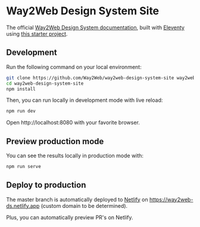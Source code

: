 # Way2Web Design System Site

The official [Way2Web Design System documentation](https://way2web-ds.netlify.app/), built with [Eleventy](https://www.11ty.dev/) using [this starter project](https://github.com/ixartz/Eleventy-Starter-Boilerplate).

## Development

Run the following command on your local environment:

```bash
git clone https://github.com/Way2Web/way2web-design-system-site way2web-design-system-site
cd way2web-design-system-site
npm install
```

Then, you can run locally in development mode with live reload:

```bash
npm run dev
```

Open http://localhost:8080 with your favorite browser.

## Preview production mode

You can see the results locally in production mode with:

```bash
npm run serve
```

## Deploy to production

The master branch is automatically deployed to [Netlify](https://www.netlify.com/) on https://way2web-ds.netlify.app (custom domain to be determined).

Plus, you can automatically preview PR's on Netlify.
